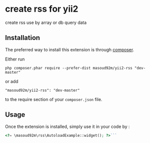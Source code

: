 create rss for yii2
===================
create rss use by array or db query data

Installation
------------

The preferred way to install this extension is through [composer](http://getcomposer.org/download/).

Either run

```
php composer.phar require --prefer-dist masoud92m/yii2-rss "dev-master"
```

or add

```
"masoud92m/yii2-rss": "dev-master"
```

to the require section of your `composer.json` file.


Usage
-----

Once the extension is installed, simply use it in your code by  :

```php
<?= \masoud92m\rss\AutoloadExample::widget(); ?>```
